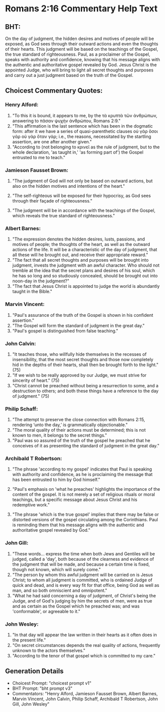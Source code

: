 # Romans 2:16 Commentary Help Text

## BHT:
On the day of judgment, the hidden desires and motives of people will be exposed, as God sees through their outward actions and even the thoughts of their hearts. This judgment will be based on the teachings of the Gospel, the true standard of righteousness. Paul, as a proclaimer of the Gospel, speaks with authority and confidence, knowing that his message aligns with the authentic and authoritative gospel revealed by God. Jesus Christ is the appointed Judge, who will bring to light all secret thoughts and purposes and carry out a just judgment based on the truth of the Gospel.

## Choicest Commentary Quotes:
### Henry Alford:
1. "To this it is bound, it appears to me, by the τὰ κρυπτὰ τῶν ἀνθρώπων, answering to πᾶσαν ψυχὴν ἀνθρώπου, Romans 2:9." 
2. "This affirmation is the last sentence which has been in the dogmatic form: after it we have a series of quasi-parenthetic clauses οὐ γάρ ὅσοι γάρ οὐ γάρ ὅταν γάρ; i.e., the reasons, necessitated by the startling assertion, are one after another given."
3. "According to (not belonging to κρινεῖ as the rule of judgment, but to the whole declaration, 'as taught in,' 'as forming part of') the Gospel entrusted to me to teach."

### Jamieson Fausset Brown:
1. "The judgment of God will not only be based on outward actions, but also on the hidden motives and intentions of the heart." 

2. "The self-righteous will be exposed for their hypocrisy, as God sees through their façade of righteousness." 

3. "The judgment will be in accordance with the teachings of the Gospel, which reveals the true standard of righteousness."

### Albert Barnes:
1. "The expression denotes the hidden desires, lusts, passions, and motives of people; the thoughts of the heart, as well as the outward actions of the life. It will be a characteristic of the day of judgment, that all these will he brought out, and receive their appropriate reward."
2. "The fact that all secret thoughts and purposes will be brought into judgment, invests the judgment with an awful character. Who should not tremble at the idea that the secret plans and desires of his soul, which he has so long and so studiously concealed, should be brought out into noon-day in the judgment?"
3. "The fact that Jesus Christ is appointed to judge the world is abundantly taught in the Bible."

### Marvin Vincent:
1. "Paul's assurance of the truth of the Gospel is shown in his confident assertion."
2. "The Gospel will form the standard of judgment in the great day."
3. "Paul's gospel is distinguished from false teaching."

### John Calvin:
1. "It teaches those, who willfully hide themselves in the recesses of insensibility, that the most secret thoughts and those now completely hid in the depths of their hearts, shall then be brought forth to the light." (75)
2. "If we wish to be really approved by our Judge, we must strive for sincerity of heart." (75)
3. "Christ cannot be preached without being a resurrection to some, and a destruction to others; and both these things have a reference to the day of judgment." (75)

### Philip Schaff:
1. "The attempt to preserve the close connection with Romans 2:15, rendering ‘unto the day,’ is grammatically objectionable."
2. "The moral quality of their actions must be determined; this is not known to men, it belongs to the secret things."
3. "Paul was so assured of the truth of the gospel he preached that he conceives of it as presenting the standard of judgment in the great day."

### Archibald T Robertson:
1. "The phrase 'according to my gospel' indicates that Paul is speaking with authority and confidence, as he is proclaiming the message that has been entrusted to him by God himself." 

2. "Paul's emphasis on 'what he preaches' highlights the importance of the content of the gospel. It is not merely a set of religious rituals or moral teachings, but a specific message about Jesus Christ and his redemptive work." 

3. "The phrase 'which is the true gospel' implies that there may be false or distorted versions of the gospel circulating among the Corinthians. Paul is reminding them that his message aligns with the authentic and authoritative gospel revealed by God."

### John Gill:
1. "These words... express the time when both Jews and Gentiles will be judged, called a 'day', both because of the clearness and evidence of the judgment that will be made, and because a certain time is fixed, though not known, which will surely come."
2. "The person by whom this awful judgment will be carried on is Jesus Christ; to whom all judgment is committed, who is ordained Judge of quick and dead, and is every way fit for that office, being God as well as man, and so both omniscient and omnipotent."
3. "What he had said concerning a day of judgment, of Christ's being the Judge, and of God's judging by him the secrets of men, were as true and as certain as the Gospel which he preached was; and was 'conformable', or agreeable to it."

### John Wesley:
1. "In that day will appear the law written in their hearts as it often does in the present life."
2. "On secret circumstances depends the real quality of actions, frequently unknown to the actors themselves."
3. "According to the tenor of that gospel which is committed to my care."


## Generation Details
- Choicest Prompt: "choicest prompt v1"
- BHT Prompt: "bht prompt v3"
- Commentators: "Henry Alford, Jamieson Fausset Brown, Albert Barnes, Marvin Vincent, John Calvin, Philip Schaff, Archibald T Robertson, John Gill, John Wesley"
